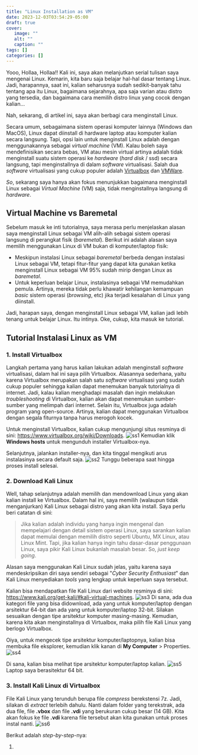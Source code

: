 ```yaml
---
title: "Linux Installation as VM"
date: 2023-12-03T03:54:29-05:00
draft: true
cover: 
   image: ""
   alt: ""
   caption: ""
tags: []
categories: []
---
```


Yooo, Hollaa, Hollaa!!
Kali ini, saya akan melanjutkan serial tulisan saya mengenai Linux. Kemarin, kita baru saja belajar hal-hal dasar tentang Linux. Jadi, harapannya, saat ini, kalian
seharusnya sudah sedikit-banyak tahu tentang apa itu Linux, bagaimana sejarahnya, apa saja varian atau distro yang tersedia, dan bagaimana cara memilih distro linux
yang cocok dengan kalian...

Nah, sekarang, di artikel ini, saya akan berbagi cara menginstall Linux. 

Secara umum, sebagaimana sistem operasi komputer lainnya (Windows dan MacOS), Linux dapat diinstall di hardware laptop atau komputer kalian secara langsung. Tapi, 
opsi lain untuk menginstall Linux adalah dengan menggunakannya sebagai *virtual machine* (VM). Kalau boleh saya mendefinisikan secara bebas, VM atau mesin virtual 
artinya adalah tidak menginstall suatu sistem operasi ke *hardware* (*hard disk* / ssd) secara langsung, tapi menginstallnya di dalam *software* virtualisasi. 
Salah dua *software* virtualisasi yang cukup populer adalah [Virtualbox](https://www.virtualbox.org/) dan [VMWare](https://www.vmware.com).

*So*, sekarang saya hanya akan fokus menunjukkan bagaimana menginstall Linux sebagai *Virtual Machine* (VM) saja, tidak menginstallnya langsung di *hardware*. 

## Virtual Machine vs Baremetal
Sebelum masuk ke inti tutorialnya, saya merasa perlu menjelaskan alasan saya menginstall Linux sebagai VM alih-alih sebagai sistem operasi langsung di perangkat fisik
(*baremetal*). Berikut ini adalah alasan saya memilih menggunakan Linux di VM bukan di komputer/laptop fisik:

- Meskipun instalasi Linux sebagai *baremetal* berbeda dengan instalasi Linux sebagai VM, tetapi fitur-fitur yang dapat kita gunakan ketika menginstall Linux sebagai
VM 95% sudah mirip dengan Linux as *baremetal*.
- Untuk keperluan belajar Linux, instalasinya sebagai VM memudahkan pemula. Artinya, mereka tidak perlu khawatir kehilangan kemampuan *basic* sistem operasi (*browsing*, etc)
jika terjadi kesalahan di Linux yang diinstall.

Jadi, harapan saya, dengan menginstall Linux sebagai VM, kalian jadi lebih tenang untuk belajar Linux. Itu intinya. Oke, cukup, kita masuk ke tutorial.

## Tutorial Instalasi Linux as VM 
### 1. Install Virtualbox
Langkah pertama yang harus kalian lakukan adalah menginstall *software* virtualisasi, dalam hal ini saya pilih Virtualbox. Alasannya sederhana, yaitu karena Virtualbox 
merupakan salah satu *software* virtualisasi yang sudah cukup populer sehingga kalian dapat menemukan banyak tutorialnya di internet. Jadi, kalau kalian menghadapi
masalah dan ingin melakukan *troubleshooting* di Virtualbox, kalian akan dapat menemukan sumber-sumber yang melimpah dari internet. Selain itu, Virtualbox juga 
adalah program yang open-source. Artinya, kalian dapat menggunakan Virtualbox dengan segala fiturnya tanpa harus merogoh kocek.


Untuk menginstall Virtualbox, kalian cukup mengunjungi situs resminya di sini: https://www.virtualbox.org/wiki/Downloads. 
![ss1](/linuxinstall/windows-virtualbox.png)
Kemudian klik **Windows hosts** untuk mengunduh installer Virtualbox-nya.

Selanjutnya, jalankan installer-nya, dan kita tinggal mengikuti arus instalasinya secara default saja.
![ss2](/linuxinstall/welcome.png)
Tunggu beberapa saat hingga proses install selesai.

### 2. Download Kali Linux
Well, tahap selanjutnya adalah memilih dan mendownload Linux yang akan kalian install ke Virtualbox. Dalam hal ini, saya memilih (walaupun tidak menganjurkan) 
Kali Linux sebagai distro yang akan kita install. Saya perlu beri catatan di sini:

> Jika kalian adalah individu yang hanya ingin mengenal dan mempelajari dengan detail sistem operasi Linux, saya sarankan kalian dapat memulai dengan memilih distro
seperti Ubuntu, MX Linux, atau Linux Mint. Tapi, jika kalian hanya ingin tahu dasar-dasar penggunaan Linux, saya pikir Kali Linux bukanlah masalah besar. So, *just
keep going*.

Alasan saya menggunakan Kali Linux sudah jelas, yaitu karena saya mendeskripsikan diri saya sendiri sebagai "*Cyber Security Enthusiast*" dan Kali Linux menyediakan
*tools* yang lengkap untuk keperluan saya tersebut.

Kalian bisa mendapatkan file Kali Linux dari website resminya di sini: https://www.kali.org/get-kali/#kali-virtual-machines. 
![ss3](/linuxinstall/opsi-install.png)
Di sana, ada dua kategori file yang bisa
didownload, ada yang untuk komputer/laptop dengan arsitektur 64-bit dan ada yang untuk komputer/laptop 32-bit. Silakan sesuaikan dengan tipe arsitektur komputer 
masing-masing. Kemudian, karena kita akan menginstallnya di Virtualbox, maka pilih file Kali Linux yang berlogo Virtualbox.

Oiya, untuk mengecek tipe arsitektur komputer/laptopnya, kalian bisa membuka file eksplorer, kemudian klik kanan di **My Computer** > Properties.
![ss4](/linuxinstall/architecture.png)

Di sana, kalian bisa melihat tipe arsitektur komputer/laptop kalian.
![ss5](/linuxinstall/64bit.png)
Laptop saya berasitektur 64 bit.

### 3. Install Kali Linux di Virtualbox
File Kali Linux yang terunduh berupa file *compress* berekstensi 7z. Jadi, silakan di *extract* terlebih dahulu. Nanti dalam folder yang terekstrak, ada dua file, 
file **.vbox** dan file **.vdi** yang berukuran cukup besar (14 GB). Kita akan fokus ke file **.vdi** karena file tersebut akan kita gunakan untuk proses instal nanti.
![ss6](/linuxinstall/size.png)

Berikut adalah *step-by-step*-nya:

1. 
